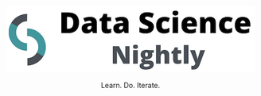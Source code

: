 <div align='center'>

<img src='docs/logo/logo_wide_500_x_133.png'>
<br>

Learn. Do. Iterate.

</div>
